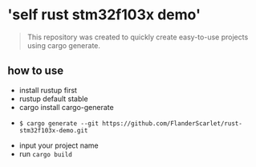 # 'self rust stm32f103x demo'

> This repository was created to quickly create easy-to-use projects using cargo generate.

## how to use
- install rustup first
- rustup default stable
- cargo install cargo-generate
- ```console
  $ cargo generate --git https://github.com/FlanderScarlet/rust-stm32f103x-demo.git

- input your project name
- run `cargo build`
